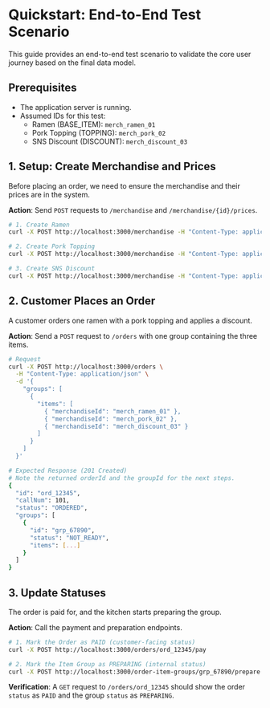 # Quickstart: End-to-End Test Scenario

This guide provides an end-to-end test scenario to validate the core user journey based on the final data model.

## Prerequisites

- The application server is running.
- Assumed IDs for this test:
  - Ramen (BASE_ITEM): `merch_ramen_01`
  - Pork Topping (TOPPING): `merch_pork_02`
  - SNS Discount (DISCOUNT): `merch_discount_03`

## 1. Setup: Create Merchandise and Prices

Before placing an order, we need to ensure the merchandise and their prices are in the system.

**Action**: Send `POST` requests to `/merchandise` and `/merchandise/{id}/prices`.

```bash
# 1. Create Ramen
curl -X POST http://localhost:3000/merchandise -H "Content-Type: application/json" -d '{"id": "merch_ramen_01", "name": "特製ラーメン", "price": 800, "type": "BASE_ITEM"}'

# 2. Create Pork Topping
curl -X POST http://localhost:3000/merchandise -H "Content-Type: application/json" -d '{"id": "merch_pork_02", "name": "チャーシュー", "price": 150, "type": "TOPPING"}'

# 3. Create SNS Discount
curl -X POST http://localhost:3000/merchandise -H "Content-Type: application/json" -d '{"id": "merch_discount_03", "name": "SNS割引", "price": -50, "type": "DISCOUNT"}'
```

## 2. Customer Places an Order

A customer orders one ramen with a pork topping and applies a discount.

**Action**: Send a `POST` request to `/orders` with one group containing the three items.

```bash
# Request
curl -X POST http://localhost:3000/orders \
  -H "Content-Type: application/json" \
  -d '{
    "groups": [
      {
        "items": [
          { "merchandiseId": "merch_ramen_01" },
          { "merchandiseId": "merch_pork_02" },
          { "merchandiseId": "merch_discount_03" }
        ]
      }
    ]
  }'

# Expected Response (201 Created)
# Note the returned orderId and the groupId for the next steps.
{
  "id": "ord_12345",
  "callNum": 101,
  "status": "ORDERED",
  "groups": [
    {
      "id": "grp_67890",
      "status": "NOT_READY",
      "items": [...]
    }
  ]
}
```

## 3. Update Statuses

The order is paid for, and the kitchen starts preparing the group.

**Action**: Call the payment and preparation endpoints.

```bash
# 1. Mark the Order as PAID (customer-facing status)
curl -X POST http://localhost:3000/orders/ord_12345/pay

# 2. Mark the Item Group as PREPARING (internal status)
curl -X POST http://localhost:3000/order-item-groups/grp_67890/prepare
```

**Verification**: A `GET` request to `/orders/ord_12345` should show the order `status` as `PAID` and the group `status` as `PREPARING`.

```

```
